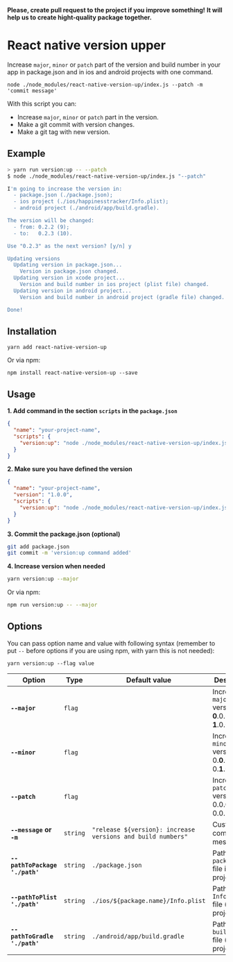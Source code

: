 **Please, create pull request to the project if you improve something!**
**It will help us to create hight-quality package together.**

# React native version upper

Increase `major`, `minor` or `patch` part of the version and build number in your app in package.json and in ios and android projects with one command.

```
node ./node_modules/react-native-version-up/index.js --patch -m 'commit message'
```

With this script you can:

- Increase `major`, `minor` or `patch` part in the version.
- Make a git commit with version changes.
- Make a git tag with new version.

## Example

```bash
> yarn run version:up -- --patch
$ node ./node_modules/react-native-version-up/index.js "--patch"

I'm going to increase the version in:
  - package.json (./package.json);
  - ios project (./ios/happinesstracker/Info.plist);
  - android project (./android/app/build.gradle).

The version will be changed:
  - from: 0.2.2 (9);
  - to:   0.2.3 (10).

Use "0.2.3" as the next version? [y/n] y

Updating versions
  Updating version in package.json...
    Version in package.json changed.
  Updating version in xcode project...
    Version and build number in ios project (plist file) changed.
  Updating version in android project...
    Version and build number in android project (gradle file) changed.

Done!
```

## Installation

```
yarn add react-native-version-up
```

Or via npm:

```
npm install react-native-version-up --save
```

## Usage

**1. Add command in the section `scripts` in the `package.json`**

```json
{
  "name": "your-project-name",
  "scripts": {
    "version:up": "node ./node_modules/react-native-version-up/index.js"
  }
}
```

**2. Make sure you have defined the version**

```json
{
  "name": "your-project-name",
  "version": "1.0.0",
  "scripts": {
    "version:up": "node ./node_modules/react-native-version-up/index.js"
  }
}
```

**3. Commit the package.json (optional)**

```bash
git add package.json
git commit -m 'version:up command added'
```

**4. Increase version when needed**

```bash
yarn version:up --major
```

Or via npm:

```bash
npm run version:up -- --major
```

## Options

You can pass option name and value with following syntax (remember to put `--` before options if you are using npm, with yarn this is not needed):

```
yarn version:up --flag value
```

| **Option**                     | **Type** | **Default value**                                           | **Description**                                      |
| ------------------------------ | -------- | ----------------------------------------------------------- | ---------------------------------------------------- |
| **`--major`**                  | `flag`   |                                                             | Increase `major` version:<br/>**0**.0.0 -> **1**.0.0 |
| **`--minor`**                  | `flag`   |                                                             | Increase `minor` version:<br/>0.**0**.0 -> 0.**1**.0 |
| **`--patch`**                  | `flag`   |                                                             | Increase `patch` version:<br/>0.0.**0** -> 0.0.**1** |
| **`--message` or `-m`**        | `string` | `"release ${version}: increase versions and build numbers"` | Custom commit message.                               |
| **`--pathToPackage './path'`** | `string` | `./package.json`                                            | Path to `package.json` file in your project.         |
| **`--pathToPlist './path'`**   | `string` | `./ios/${package.name}/Info.plist`                          | Path to `Info.plist` file (ios project).             |
| **`--pathToGradle './path'`**  | `string` | `./android/app/build.gradle`                                | Path to `build.gradle` file (android project).       |
